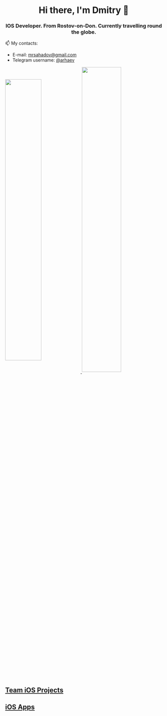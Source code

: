 <h1 align="center">Hi there, I'm Dmitry </a> 👋
<h3 align="center">IOS Developer. From Rostov-on-Don. Currently travelling round the globe. </h3>

📫 My contacts: 
  - E-mail: mrsahadov@gmail.com
  - Telegram username: [@arhaev](https://t.me/arhaev)

<a href="https://github.com/sahadov">
    <img 
         align="center" 
         width="48%" 
         src="https://github-readme-stats.vercel.app/api?username=sahadov&theme=city_lights&show_icons=true&hide_border=true"   
         />
<a href="https://github.com/sahadov">  
    <img 
         lign="left" 
         width="50%" 
         align="center" 
         src="https://github-readme-streak-stats.herokuapp.com?user=sahadov&theme=city-lights&hide_border=true" 
         />


## Team iOS Projects
## iOS Apps


<!--
**Sahadov/Sahadov** is a ✨ _special_ ✨ repository because its `README.md` (this file) appears on your GitHub profile.
